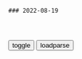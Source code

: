```tip
### 2022-08-19
```

<table id="tbc" style="white-space:pre-wrap">
</table>
<button onclick="toggleb()">toggle</button>
<button onclick="loadparse()">loadparse</button>
<br>
<!-- 🌸<br>🍅-　-🍑<hr>🍀 -->
<pre>
<textarea rows="30" cols="100" style="display: none" id="tar">

亚历山大 · 杜金是个什么样的人|普京|特朗普|美国_网易订阅
https://www.163.com/dy/article/HF9ONIDF055364ZW.html

从2014年乌克兰危机爆发开始，杜金受到越来越多的关注，很多西方国家认为杜金是普京的核心智囊甚至是普京的大脑，被认为是俄罗斯吞并克里米亚的幕后设计师，是俄罗斯扩张主义意识形态的源头，将杜金与极端组织伊斯兰国首领巴格达迪等人并列。

他思想中最主要的几点，一是要建立一个新的由俄罗斯领导的欧亚帝国，在其战略潜能、自然资源、领土疆域和政治传统基础上强化了主权的俄罗斯，正在成为欧亚大陆区域国家和人民的一个具有吸引力的中心；第二，杜金反对全球化，反对自由贸易，也反对自由主义等等。

他在书中写道：“特别重要的是，要将地缘政治的骚乱引入美国国内活动，鼓励各种类型的分离主义以及民族、社会和种族的冲突，主动支持各类持异见的行动——极端主义、种族主义和不同教派，进而破坏美国国内政治进程的稳定。

<font size="1" style="color:#DCDCDC">2022-08-21</font>

Rufus让你更轻松绕过微软Win11系统TPM限制要求
https://baijiahao.baidu.com/s?id=1726427509602901919&wfr=spider&for=pc

<font size="1" style="color:#DCDCDC">2022-08-21</font>

没钱没关系，会画大饼就行
https://mbd.baidu.com/newspage/data/videolanding?nid=sv_3478135241833837359&sourceFrom=pc_feedlist

<font size="1" style="color:#DCDCDC">2022-08-21</font>

6 Ways to Easily Show the Contents of Password Fields • Raymond.CC
https://www.raymond.cc/blog/easily-show-the-contents-of-password-fields/

1. BulletsPassView
2. Asterisk Password Spy
3. Asterisk Key

<font size="1" style="color:#DCDCDC">2022-08-21</font>

Vivaldi: Cello Concerto / Albinoni: Adagio in G Minor / Bach
https://music.163.com/#/album?id=97709138

Piano Sonata No.16 in C , K.545
https://music.163.com/#/song?id=1296882

S帥Y：国语→粤语→日语→电音→欧美→纯音→古典，网易就这样一步步带我进坑了，我喜欢

多多am：巴赫抗躁动、海顿抗抑郁、莫扎特抗失眠、贝多芬抗萎靡、柴科夫斯基抗饥饿、马勒抗瞌睡、拉赫玛尼诺夫抗寂寞...最后还必须得指出一个最管用的:布鲁克纳，抗吃醋后的不良情绪反应。

Sonata in C Major, K. 545: 1. Allegro
https://music.163.com/#/song?id=1314410613&autoplay=0

当莫扎特第一次听到电子吉他的声音，古典和流行的碰撞
https://mbd.baidu.com/newspage/data/videolanding?nid=sv_15449332670650325570&sourceFrom=pc_feedlist

<font size="1" style="color:#DCDCDC">2022-08-19</font>

95年博士后收获百万粉丝，他把化学实验给整成了浪漫爱情故事
https://m.gmw.cn/baijia/2022-08/19/1303099450.html

https://imgm.gmw.cn/attachement/jpg/site215/20220819/5012032619938990108.jpg

<font size="1" style="color:#DCDCDC">2022-08-19</font>

你别乱说，咱们战狼就没输过！
https://mbd.baidu.com/newspage/data/videolanding?nid=sv_7343173987129100674&sourceFrom=pc_feedlist

<font size="1" style="color:#DCDCDC">2022-08-19</font>

御坂10032：狗群主，你的统治结束了！_哔哩哔哩_bilibili
https://www.bilibili.com/video/av37983310/

http://i2.hdslb.com/bfs/archive/cf518d9dc616451be374eaed0bbfbea594e3efe2.jpg

<font size="1" style="color:#DCDCDC">2022-08-19</font>

魔法禁书目录：御坂妹妹都是狼灭，对最后之作直接掏枪，太凶残
https://mbd.baidu.com/newspage/data/videolanding?nid=sv_14290450493014144321&sourceFrom=pc_feedlist

关于这件事，已经透过网络，传送给所有个体了。应该没有必要口头重新说一次。

你一定就会永远都是孤单一个人吧。

试着使用耍赖小孩的交涉手法。
不过在同性眼里，只会造成激怒对方的反效果。

g命的时机来临了，御坂10032号再次如此宣布。

<font size="1" style="color:#DCDCDC">2022-08-19</font>

g命的时候到了！御坂10032号在此宣誓。_哔哩哔哩_bilibili
https://www.bilibili.com/video/BV16f4y197xu?ivk_sa=1024320u

<font size="1" style="color:#DCDCDC">2022-08-19</font>

Instagram、Facebook 被指利用内置浏览器追踪用户
https://baijiahao.baidu.com/s?id=1740928190878127624&wfr=spider&for=pc

<font size="1" style="color:#DCDCDC">2022-08-19</font>

微信怎么打开内置浏览器教程 微信内置浏览器设置-多特图文教程
https://www.duote.com/tech/sogoupinyin/234349.html

<font size="1" style="color:#DCDCDC">2022-08-19</font>

"去你大爷的内置浏览器"是干什么的？ - 知乎
https://www.zhihu.com/question/39295419

<font size="1" style="color:#DCDCDC">2022-08-19</font>

美民调：超半数美国人认为FBI已沦为现政府的盖世太保
https://mbd.baidu.com/newspage/data/landingsuper?context=%7B%22nid%22%3A%22news_9322743226112992204%22%7D&n_type=-1&p_from=-1

<font size="1" style="color:#DCDCDC">2022-08-19</font>

反斗神鹰：你永远不会懂，婚姻对我的摧残，让我无比强大！
https://mbd.baidu.com/newspage/data/videolanding?nid=sv_14272630910121551572&sourceFrom=pc_feedlist

<font size="1" style="color:#DCDCDC">2022-08-19</font>

魔法禁书：明明已经死掉的史提尔，突然复活，奥雷欧斯心态崩了
https://mbd.baidu.com/newspage/data/videolanding?nid=sv_14920887670656799259&sourceFrom=pc_feedlist

<font size="1" style="color:#DCDCDC">2022-08-19</font>

日本海军看不起陆军，为争夺战略物资，公开称其为“马粪”！
https://mbd.baidu.com/newspage/data/videolanding?nid=sv_1052019906031951185&sourceFrom=pc_feedlist

这名妇女被要求献出家中的金属炊具时还要保持笑脸。

一个家庭只被允许留下一个锅一个桶。

日本z府打动了无穷无尽的z治宣传运动，号召人们与g家进行的军事行动保持一致，忍受那些战争给后方带来的困难。

任何一项与生产何填饱肚子无关的消费，都被认为是可耻的。口红胭脂等化妆品，全都遭到禁止。z府限定理发师给每位顾客烫的发卷不得超过三个。

<font size="1" style="color:#DCDCDC">2022-08-19</font>

美智子信奉基督教，裕仁天皇得知此事，竟让她当众下跪道歉！
https://mbd.baidu.com/newspage/data/videolanding?nid=sv_231797999375567485&sourceFrom=pc_feedlist

<font size="1" style="color:#DCDCDC">2022-08-19</font>

18岁的撒切尔夫人，说了这样一句话，狼性十足！
https://mbd.baidu.com/newspage/data/videolanding?nid=sv_2511239953819092737&sourceFrom=pc_feedlist

这种事对于一个年轻人来说很残酷，但是是正确的。

<font size="1" style="color:#DCDCDC">2022-08-19</font>

一块肥皂揭秘资本家的套路，堪称教科书般的“割韭菜”！讽刺动漫
https://mbd.baidu.com/newspage/data/videolanding?nid=sv_8976405280653387222&sourceFrom=pc_feedlist

<font size="1" style="color:#DCDCDC">2022-08-19</font>

音乐一响必有大事发生！6首压迫感十足的BGM！听得我要“窒息”了
https://mbd.baidu.com/newspage/data/videolanding?nid=sv_17658613308230993386&sourceFrom=pc_feedlist

大家一起在顶峰相见。

<font size="1" style="color:#DCDCDC">2022-08-19</font>

特朗普和他的将军们（上）：从无条件忠诚到选择背叛
https://mbd.baidu.com/newspage/data/landingsuper?context=%7B%22nid%22%3A%22news_9955683107793687649%22%7D&n_type=-1&p_from=-1

赛尔瓦虽然知道特朗普一心想要一场盛大的游行，但是他还是选择了直言不讳：“我不是在美国长大的，实际上我是在葡萄牙长大的。葡萄牙是一个独裁国家，在那里，游行就是持有枪的人向人展示他们有武力。而在这里（美国），我们不会这样做，这不是我们。”

赛尔瓦依然非常坚定：“是，我不喜欢，这是独裁者做的事。”

特朗普想将军们像二战德国将领那般效忠

“你知道他们三次计划刺杀希特勒，并且差一点就成功了吗？”凯利说。

当然，特朗普并不知道：“不，不，不，他们完全忠于他。”在特朗普的历史版本里，第三帝国的将领们完全屈从于希特勒，他也想他的将领们做到这样。

米利成为参联会主席只因“听话”

直到最后一刻，他还是决定继续留在特朗普的阵营中，但是此时的他已经选择了“叛变”，而叛变的他，留在“敌人的阵营里，才能发挥更大的价值...”

<font size="1" style="color:#DCDCDC">2022-08-19</font>

</textarea>
</pre>
<!-- 🍀<br>🍑-　-🍅<hr>🌸 -->

```note
```

<link
  rel="stylesheet"
  href="https://cdn.jsdelivr.net/npm/@fancyapps/ui/dist/fancybox.css"
/>
<script src="https://cdn.jsdelivr.net/npm/@fancyapps/ui@4.0/dist/fancybox.umd.js"></script>

<script type="text/javascript">

var __urlRegex = /(\b(https?|ftp|file):\/\/[-A-Z0-9+&@#\/%?=~_|!:,.;]*[-A-Z0-9+&@#\/%=~_|])/ig;
var __imgRegex = /\.(?:jpe?g|gif|png|webp)$/i;

loadparse();

function parseURL($string){

    var exp = __urlRegex;
    return $string.replace(exp,function(match){
            __imgRegex.lastIndex=0;
            if(__imgRegex.test(match)){
                return '<a data-fancybox="gallery" href="' + match.replace("/p=700", "")
                 + '"><img src="' + match.replace("/p=700", "/p=160x200")+'" width="64"></a>';
            }
            else{
                return '<a href="' + match + '" target="_blank">' + match + '</a>';
            }
        }
    );
}

function loadparse() {
  tbc.innerHTML = parseURL(tar.value);
}

function toggleb() {
  var x = document.getElementById("tar");
  if (x.style.display === "none") {
    x.style.display = "";
  } else {
    x.style.display = "none";
  }
}

</script>
